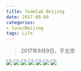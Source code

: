```yaml
---
title: Teamlab Beijing
date: 2017-09-09
categories:
- love/Beijing
tags: Life
---
```


<blockquote class="blockquote-center">2017年9月9日，于北京</blockquote>

<img src="http://ow2dmnlmn.bkt.clouddn.com/8.jpg" class="full-image" /> 
<img src="http://ow2dmnlmn.bkt.clouddn.com/2.jpg" class="full-image" /> 
<img src="http://ow2dmnlmn.bkt.clouddn.com/3.jpg" class="full-image" /> 
<img src="http://ow2dmnlmn.bkt.clouddn.com/4.jpg" class="full-image" /> 
<img src="http://ow2dmnlmn.bkt.clouddn.com/6.jpg" class="full-image" /> 
<img src="http://ow2dmnlmn.bkt.clouddn.com/7.jpg" class="full-image" /> 
<img src="http://ow2dmnlmn.bkt.clouddn.com/1.jpg" class="full-image" /> 

